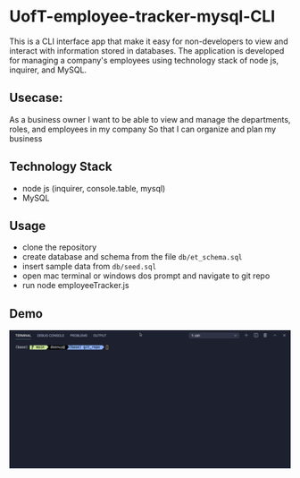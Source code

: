 # UofT-employee-tracker-mysql-CLI
This is a CLI interface app that make it easy for non-developers to view and interact with information stored in databases. The application is developed for managing a company's employees using technology stack of node js, inquirer, and MySQL.

## Usecase:
As a business owner
I want to be able to view and manage the departments, roles, and employees in my company
So that I can organize and plan my business

## Technology Stack
* node js (inquirer, console.table, mysql)
* MySQL

## Usage
* clone the repository 
* create database and schema from the file `db/et_schema.sql` 
* insert sample data from `db/seed.sql`
* open mac terminal or windows dos prompt and navigate to git repo
* run node employeeTracker.js

## Demo
![Demo](assets/demo-emp-tracker-cli.gif)